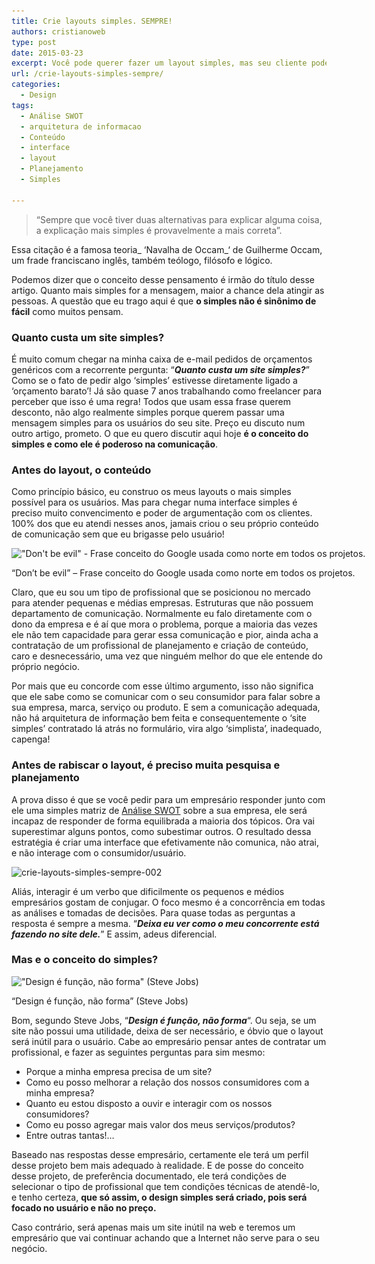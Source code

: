 ```yaml
---
title: Crie layouts simples. SEMPRE!
authors: cristianoweb
type: post
date: 2015-03-23
excerpt: Você pode querer fazer um layout simples, mas seu cliente pode não entender de comunicação. E aí, o que você faz?
url: /crie-layouts-simples-sempre/
categories:
  - Design
tags:
  - Análise SWOT
  - arquitetura de informacao
  - Conteúdo
  - interface
  - layout
  - Planejamento
  - Simples

---
```

> &#8220;Sempre que você tiver duas alternativas para explicar alguma coisa, a explicação mais simples é provavelmente a mais correta&#8221;.

Essa citação é a famosa teoria_ &#8216;Navalha de Occam_&#8216; de Guilherme Occam, um frade franciscano inglês, também teólogo, filósofo e lógico.

Podemos dizer que o conceito desse pensamento é irmão do título desse artigo. Quanto mais simples for a mensagem, maior a chance dela atingir as pessoas. A questão que eu trago aqui é que **o simples não é sinônimo de fácil** como muitos pensam.

### Quanto custa um site simples?

É muito comum chegar na minha caixa de e-mail pedidos de orçamentos genéricos com a recorrente pergunta: &#8220;_**Quanto custa um site simples?**_&#8221; Como se o fato de pedir algo &#8216;simples&#8217; estivesse diretamente ligado a &#8216;orçamento barato&#8217;! Já são quase 7 anos trabalhando como freelancer para perceber que isso é uma regra! Todos que usam essa frase querem desconto, não algo realmente simples porque querem passar uma mensagem simples para os usuários do seu site. Preço eu discuto num outro artigo, prometo. O que eu quero discutir aqui hoje **é o conceito do simples e como ele é poderoso na comunicação**.

### Antes do layout, o conteúdo

Como princípio básico, eu construo os meus layouts o mais simples possível para os usuários. Mas para chegar numa interface simples é preciso muito convencimento e poder de argumentação com os clientes. 100% dos que eu atendi nesses anos, jamais criou o seu próprio conteúdo de comunicação sem que eu brigasse pelo usuário!

<div id="attachment_47659" style="width: 791px" class="wp-caption aligncenter">
  <img class="wp-image-47659" src="https://raw.githubusercontent.com/diegoeis/tableless-static-images/master/2015/03/crie-layouts-simples-sempre-001.jpg" alt="&quot;Don't be evil&quot; - Frase conceito do Google usada como norte em todos os projetos." width="781" height="368" srcset="uploads/2015/03/crie-layouts-simples-sempre-001.jpg 800w, uploads/2015/03/crie-layouts-simples-sempre-001-265x125.jpg 265w, uploads/2015/03/crie-layouts-simples-sempre-001-400x189.jpg 400w" sizes="(max-width: 781px) 100vw, 781px" />
  
  <p class="wp-caption-text">
    &#8220;Don&#8217;t be evil&#8221; &#8211; Frase conceito do Google usada como norte em todos os projetos.
  </p>
</div>

Claro, que eu sou um tipo de profissional que se posicionou no mercado para atender pequenas e médias empresas. Estruturas que não possuem departamento de comunicação. Normalmente eu falo diretamente com o dono da empresa e é aí que mora o problema, porque a maioria das vezes ele não tem capacidade para gerar essa comunicação e pior, ainda acha a contratação de um profissional de planejamento e criação de conteúdo, caro e desnecessário, uma vez que ninguém melhor do que ele entende do próprio negócio.

Por mais que eu concorde com esse último argumento, isso não significa que ele sabe como se comunicar com o seu consumidor para falar sobre a sua empresa, marca, serviço ou produto. E sem a comunicação adequada, não há arquitetura de informação bem feita e consequentemente o &#8216;site simples&#8217; contratado lá atrás no formulário, vira algo &#8216;simplista&#8217;, inadequado, capenga!

### Antes de rabiscar o layout, é preciso muita pesquisa e planejamento

A prova disso é que se você pedir para um empresário responder junto com ele uma simples matriz de <a title="Análise SWOT | Esse link abre numa nova janela" href="http://pt.wikipedia.org/wiki/An%C3%A1lise_SWOT" target="_blank">Análise SWOT</a> sobre a sua empresa, ele será incapaz de responder de forma equilibrada a maioria dos tópicos. Ora vai superestimar alguns pontos, como subestimar outros. O resultado dessa estratégia é criar uma interface que efetivamente não comunica, não atrai, e não interage com o consumidor/usuário.

<img class="aligncenter wp-image-47658" src="https://raw.githubusercontent.com/diegoeis/tableless-static-images/master/2015/03/crie-layouts-simples-sempre-002.jpg" alt="crie-layouts-simples-sempre-002" width="350" height="328" srcset="uploads/2015/03/crie-layouts-simples-sempre-002.jpg 800w, uploads/2015/03/crie-layouts-simples-sempre-002-148x139.jpg 148w, uploads/2015/03/crie-layouts-simples-sempre-002-400x375.jpg 400w" sizes="(max-width: 350px) 100vw, 350px" />

Aliás, interagir é um verbo que dificilmente os pequenos e médios empresários gostam de conjugar. O foco mesmo é a concorrência em todas as análises e tomadas de decisões. Para quase todas as perguntas a resposta é sempre a mesma. &#8220;_**Deixa eu ver como o meu concorrente está fazendo no site dele.**_&#8221; E assim, adeus diferencial.

### Mas e o conceito do simples?

<div id="attachment_47660" style="width: 800px" class="wp-caption aligncenter">
  <img class="wp-image-47660" src="https://raw.githubusercontent.com/diegoeis/tableless-static-images/master/2015/03/crie-layouts-simples-sempre-003.jpg" alt="&quot;Design é função, não forma&quot; (Steve Jobs)" width="790" height="411" srcset="uploads/2015/03/crie-layouts-simples-sempre-003.jpg 800w, uploads/2015/03/crie-layouts-simples-sempre-003-265x139.jpg 265w, uploads/2015/03/crie-layouts-simples-sempre-003-400x208.jpg 400w" sizes="(max-width: 790px) 100vw, 790px" />
  
  <p class="wp-caption-text">
    &#8220;Design é função, não forma&#8221; (Steve Jobs)
  </p>
</div>

Bom, segundo Steve Jobs, &#8220;_**Design é função, não forma**_&#8220;. Ou seja, se um site não possui uma utilidade, deixa de ser necessário, e óbvio que o layout será inútil para o usuário. Cabe ao empresário pensar antes de contratar um profissional, e fazer as seguintes perguntas para sim mesmo:

  * Porque a minha empresa precisa de um site?
  * Como eu posso melhorar a relação dos nossos consumidores com a minha empresa?
  * Quanto eu estou disposto a ouvir e interagir com os nossos consumidores?
  * Como eu posso agregar mais valor dos meus serviços/produtos?
  * Entre outras tantas!&#8230;

Baseado nas respostas desse empresário, certamente ele terá um perfil desse projeto bem mais adequado à realidade. E de posse do conceito desse projeto, de preferência documentado, ele terá condições de selecionar o tipo de profissional que tem condições técnicas de atendê-lo, e tenho certeza, **que só assim, o design simples será criado, pois será focado no usuário e não no preço.**

Caso contrário, será apenas mais um site inútil na web e teremos um empresário que vai continuar achando que a Internet não serve para o seu negócio.